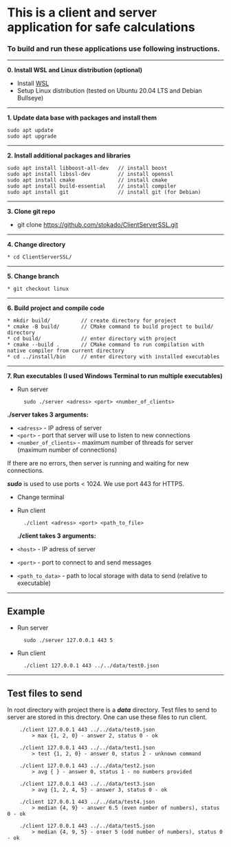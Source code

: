 # This is a client and server application for safe calculations

### To build and run these applications use following instructions.

---

**0. Install WSL and Linux distribution (optional)**

* Install [WSL](https://docs.microsoft.com/en-us/windows/wslinstall)
* Setup Linux distribution (tested on Ubuntu 20.04 LTS and Debian Bullseye)

---

**1. Update data base with packages and install them**

	sudo apt update
	sudo apt upgrade

---

**2. Install additional packages and libraries**

	sudo apt install libboost-all-dev	// install boost
	sudo apt install libssl-dev		    // install openssl
	sudo apt install cmake			    // install cmake
	sudo apt install build-essential	// install compiler
	sudo apt install git			    // install git (for Debian)

---

**3. Clone git repo**
    
   * git clone https://github.com/stokado/ClientServerSSL.git

---

**4. Change directory**

	* cd ClientServerSSL/

---

**5. Change branch**

	* git checkout linux

---

**6. Build project and compile code**

	* mkdir build/          // create directory for project
	* cmake -B build/       // CMake command to build project to build/ directory
	* cd build/             // enter directory with project
	* cmake --build .       // CMake command to run compilation with native compiler from current directory
	* cd ../install/bin     // enter directory with installed executables

---

**7. Run executables (I used Windows Terminal to run multiple executables)**

- Run server

        sudo ./server <adress> <port> <number_of_clients>
    
**./server takes 3 arguments:**

- `<adress>` - IP adress of server
- `<port>` - port that server will use to listen to new connections
- `<number_of_clients>` - maximum number of threads for server (maximum number of connections)
		
If there are no errors, then server is running and waiting for new connections.

 **_sudo_** is used to use ports < 1024. We use port 443 for HTTPS.
	
- Change terminal

- Run client

        ./client <adress> <port> <path_to_file>

    **./client takes 3 arguments:**
- `<host>` - IP adress of server
- `<port>` - port to connect to and send messages
- `<path_to_data>` - path to local storage with data to send (relative to executable)

---

## Example

- Run server

        sudo ./server 127.0.0.1 443 5

- Run client

        ./client 127.0.0.1 443 ../../data/test0.json

---

## Test files to send

In root directory with project there is a _**data**_ directory. Test files to send to server are stored in this drectory. One can use these files to run client.

        ./client 127.0.0.1 443 ../../data/test0.json
            > max {1, 2, 0} - answer 2, status 0 - ok

        ./client 127.0.0.1 443 ../../data/test1.json
            > test {1, 2, 0} - answer 0, status 2 - unknown command

        ./client 127.0.0.1 443 ../../data/test2.json
            > avg { } - answer 0, status 1 - no numbers provided

        ./client 127.0.0.1 443 ../../data/test3.json
            > avg {1, 2, 4, 5} - answer 3, status 0 - ok 

        ./client 127.0.0.1 443 ../../data/test4.json
            > median {4, 9} - answer 6.5 (even number of numbers), status 0 - ok 

        ./client 127.0.0.1 443 ../../data/test5.json
            > median {4, 9, 5} - ответ 5 (odd number of numbers), status 0 - ok 